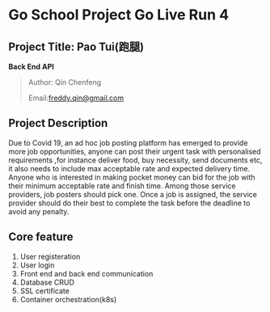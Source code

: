 # Go School Project Go Live Run 4
## Project Title: Pao Tui(跑腿)
**Back End API**
>Author: Qin Chenfeng
>
> Email:freddy.qin@gmail.com

## Project Description
Due to Covid 19, an ad hoc job posting platform has emerged to provide more job opportunities, anyone can post their urgent task with personalised requirements ,for instance deliver food, buy necessity, send documents etc, it also needs to include max acceptable rate and expected delivery time. Anyone who is interested in making pocket money can bid for the job with their minimum acceptable rate and finish time. Among those service providers, job posters should pick one. Once a job is assigned, the service provider should do their best to complete the task before the deadline to avoid any penalty.

## Core feature
1. User registeration
2. User login
3. Front end and back end communication
4. Database CRUD
5. SSL certificate
6. Container orchestration(k8s)

